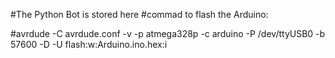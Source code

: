 
#The Python Bot is stored here
#commad to flash the Arduino:

#avrdude -C avrdude.conf -v -p atmega328p -c arduino -P /dev/ttyUSB0 -b 57600 -D -U flash:w:Arduino.ino.hex:i